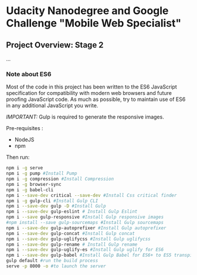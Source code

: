 # Udacity Nanodegree and Google Challenge "Mobile Web Specialist"

## Project Overview: Stage 2

...

### Note about ES6

Most of the code in this project has been written to the ES6 JavaScript specification for compatibility with modern web browsers and future proofing JavaScript code. As much as possible, try to maintain use of ES6 in any additional JavaScript you write.

_IMPORTANT:_ Gulp is required to generate the responsive images.

Pre-requisites :

*   NodeJS
*   npm

Then run:

```sh
npm i -g serve
npm i -g pump #Install Pump
npm i -g compression #Install Compression
npm i -g browser-sync
npm i -g babel-cli
npm i --save-dev critical --save-dev #Install Css critical finder
npm i -g gulp-cli #Install Gulp CLI
npm i --save-dev gulp -D #Install Gulp
npm i --save-dev gulp-eslint # Install Gulp Eslint
npm i --save gulp-responsive #Install Gulp responsive images
#npm install --save gulp-sourcemaps #Install Gulp sourcemaps
npm i --save-dev gulp-autoprefixer #Install Gulp autoprefixer
npm i --save-dev gulp-concat #Install Gulp concat
npm i --save-dev gulp-uglifycss #Install Gulp uglifycss
npm i --save-dev gulp-rename # Install Gulp rename
npm i --save-dev gulp-uglify-es #Install Gulp uglify for ES6
npm i --save-dev gulp-babel #Install Gulp Babel for ES6+ to ES5 transpilling
gulp default #run the build process
serve -p 8000 -o #to launch the server
```
